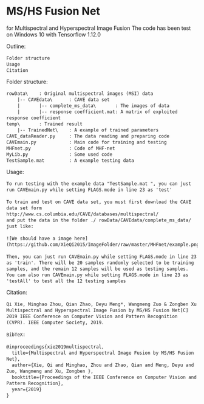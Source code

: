 # MS/HS Fusion Net 
for Multispectral and Hyperspectral Image Fusion
The code has been test on Windows 10 with Tensorflow 1.12.0

Outline:

    Folder structure
    Usage
    Citation
    
Folder structure:

    rowData\    : Original multispectral images (MSI) data 
        |-- CAVEdata\      : CAVE data set
        |       |-- complete_ms_data\       : The images of data
        |       |-- response coefficient.mat: A matrix of exploited response coefficient
    temp\       : Trained result
        |-- TrainedNet\    : A example of trained parameters
    CAVE_dataReader.py     : The data reading and preparing code
    CAVEmain.py            : Main code for training and testing 
    MHFnet.py              : Code of MHF-net 
    MyLib.py               : Some used code
    TestSample.mat         : A example testing data

Usage:

    To run testing with the example data "TestSample.mat ", you can just run CAVEmain.py while setting FLAGS.mode in line 23 as 'test'
      
    To train and test on CAVE data set, you must first download the CAVE data set form 
    http://www.cs.columbia.edu/CAVE/databases/multispectral/
    and put the data in the folder ./ rowData/CAVEdata/complete_ms_data/ just like:
    
    ![We should have a image here](https://github.com/XieQi2015/ImageFolder/raw/master/MHFnet/example.png)
    
    Then, you can just run CAVEmain.py while setting FLAGS.mode in line 23 as 'train'. There will be 20 samples randomly selected to be training samples, and the remain 12 samples will be used as testing samples.
    You can also run CAVEmain.py while setting FLAGS.mode in line 23 as 'testAll' to test all the 12 testing samples


Citation:

    Qi Xie, Minghao Zhou, Qian Zhao, Deyu Meng*, Wangmeng Zuo & Zongben Xu
    Multispectral and Hyperspectral Image Fusion by MS/HS Fusion Net[C]
    2019 IEEE Conference on Computer Vision and Pattern Recognition (CVPR). IEEE Computer Society, 2019.

    BibTeX:
    
    @inproceedings{xie2019multispectral,
      title={Multispectral and Hyperspectral Image Fusion by MS/HS Fusion Net},
      author={Xie, Qi and Minghao, Zhou and Zhao, Qian and Meng, Deyu and Zuo, Wangmeng and Xu, Zongben },
      booktitle={Proceedings of the IEEE Conference on Computer Vision and Pattern Recognition},
      year={2019} 
    }
